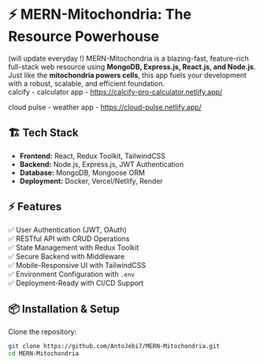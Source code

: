 # ⚡ MERN-Mitochondria: The Resource Powerhouse
(will update everyday !)
MERN-Mitochondria is a blazing-fast, feature-rich full-stack web resource using **MongoDB, Express.js, React.js, and Node.js**. Just like the **mitochondria powers cells**, this app fuels your development with a robust, scalable, and efficient foundation.  
calcify - calculator app - https://calcify-pro-calculator.netlify.app/  

cloud pulse - weather app - https://cloud-pulse.netlify.app/
## 🏗 Tech Stack  
- **Frontend:** React, Redux Toolkit, TailwindCSS  
- **Backend:** Node.js, Express.js, JWT Authentication  
- **Database:** MongoDB, Mongoose ORM  
- **Deployment:** Docker, Vercel/Netlify, Render  

## ⚡ Features  
✅ User Authentication (JWT, OAuth)  
✅ RESTful API with CRUD Operations  
✅ State Management with Redux Toolkit  
✅ Secure Backend with Middleware  
✅ Mobile-Responsive UI with TailwindCSS  
✅ Environment Configuration with `.env`  
✅ Deployment-Ready with CI/CD Support  

## 📦 Installation & Setup  

Clone the repository:  
```bash
git clone https://github.com/AntoJebi7/MERN-Mitochondria.git
cd MERN-Mitochondria

